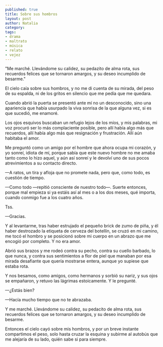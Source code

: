```yaml
---
published: true
title: Sobre sus hombros
layout: post
author: Natalia
category:
tags:
- drama
- maltrato
- música
- relato
- vejez
---
```


"Me marché. Llevándome su calidez, su pedazito de alma rota, sus recuerdos felices que se tornaron amargos, y su deseo incumplido de besarme."

El cielo caía sobre sus hombros, y no me di cuenta de su mirada, del peso de su espalda, ni de los gritos en silencio que me pedía que me quedara.

Cuando abrió la puerta se presentó ante mí no un desconocido, sino una apariencia que había usurpado la viva sonrisa de la que alguna vez, si es que sucedió, me enamoré.

Los ojos esquivos buscaban un refugio lejos de los míos, y mis palabras, mi voz procuró ser lo más complaciente posible, pero allí había algo más que recuerdos, allí había algo más que resignación y frustración. Allí aún habitaba el amor.

Me preguntó como un amigo por el hombre que ahora ocupa mi corazón, y yo sonreí, idiota de mí, porque sabía que este nuevo hombre no me amaba tanto como lo hizo aquel, y aún así sonreí y le devolví uno de sus pocos atrevimientos a su contacto directo.

—A ratos, un tira y afloja que no promete nada, pero que, como todo, es cuestión de tiempo.

—Como todo —repitió consciente de nuestro todo—. Suerte entonces, porque mal empieza si ya estáis así al mes o a los dos meses, qué importa, cuando conmigo fue a los cuatro años.

Tss.

—Gracias.

Y al levantarme, tras haber estrujado el pequeño brick de zumo de piña, y él haber destrozado la etiqueta de cerveza del botellín, se cruzó en mi camino, me tocó el hombro y se posicionó sobre mi cuerpo en un abrazo que me encogió por completo. Y no era amor.

Abrió sus brazos y me rodeó contra su pecho, contra su cuello barbado, lo que nunca, y contra sus sentimientos a flor de piel que manaban por esa mirada desafiante que quería mostrarse entera, aunque yo supiese que estaba rota.

Y nos besamos, como amigos, como hermanos y sorbió su nariz, y sus ojos se empañaron, y retuvo las lágrimas estoicamente. Y le pregunté.

—¿Estás bien?

—Hacía mucho tiempo que no te abrazaba.

Y me marché. Llevándome su calidez, su pedacito de alma rota, sus recuerdos felices que se tornaron amargos, y su deseo incumplido de besarme.

Entonces el cielo cayó sobre mis hombros, y por un breve instante compartimos el peso, solo hasta cruzar la esquina y subirme al autobús que me alejaría de su lado, quién sabe si para siempre.
